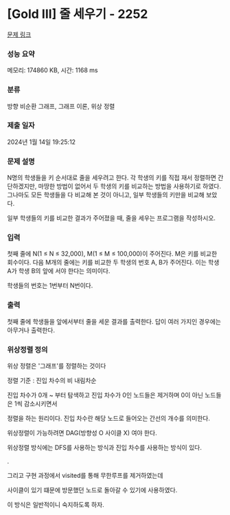 # [Gold III] 줄 세우기 - 2252 

[문제 링크](https://www.acmicpc.net/problem/2252) 

### 성능 요약

메모리: 174860 KB, 시간: 1168 ms

### 분류

방향 비순환 그래프, 그래프 이론, 위상 정렬

### 제출 일자

2024년 1월 14일 19:25:12

### 문제 설명

<p>N명의 학생들을 키 순서대로 줄을 세우려고 한다. 각 학생의 키를 직접 재서 정렬하면 간단하겠지만, 마땅한 방법이 없어서 두 학생의 키를 비교하는 방법을 사용하기로 하였다. 그나마도 모든 학생들을 다 비교해 본 것이 아니고, 일부 학생들의 키만을 비교해 보았다.</p>

<p>일부 학생들의 키를 비교한 결과가 주어졌을 때, 줄을 세우는 프로그램을 작성하시오.</p>

### 입력 

 <p>첫째 줄에 N(1 ≤ N ≤ 32,000), M(1 ≤ M ≤ 100,000)이 주어진다. M은 키를 비교한 회수이다. 다음 M개의 줄에는 키를 비교한 두 학생의 번호 A, B가 주어진다. 이는 학생 A가 학생 B의 앞에 서야 한다는 의미이다.</p>

<p>학생들의 번호는 1번부터 N번이다.</p>

### 출력 

 <p>첫째 줄에 학생들을 앞에서부터 줄을 세운 결과를 출력한다. 답이 여러 가지인 경우에는 아무거나 출력한다.</p>


### 위상정렬 정의 

위상 정렬은 '그래프'를 정렬하는 것이다

정렬 기준 : 진입 차수의 비 내림차순 

진입 차수가 0개 ~ 부터 탐색하고 진입 차수가 0인 노드들은 제거하며 0이 아닌 노드들은 1씩 감소시키면서 

정렬을 하는 원리이다. 진입 차수란 해당 노드로 들어오는 간선의 개수를 의미한다. 

위상정렬이 가능하려면 DAG(방향성 O  사이클 X) 여야 한다.

위상정렬 방식에는 DFS를 사용하는 방식과 진입 차수를 사용하는 방식이 있다.

.

그리고 구현 과정에서 visited를 통해 무한루프를 제거하였는데 

사이클이 있기 떄문에 방문했던 노드로 돌아갈 수 있기에 사용하였다. 

이 방식은 일반적이니 숙지하도록 하자.  

